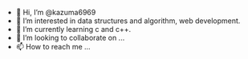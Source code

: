 - 👋 Hi, I’m @kazuma6969
- 👀 I’m interested in data structures and algorithm, web development.
- 🌱 I’m currently learning c and c++.
- 💞️ I’m looking to collaborate on ...
- 📫 How to reach me ...

<!---
kazuma6969/kazuma6969 is a ✨ special ✨ repository because its `README.md` (this file) appears on your GitHub profile.
You can click the Preview link to take a look at your changes.
--->
